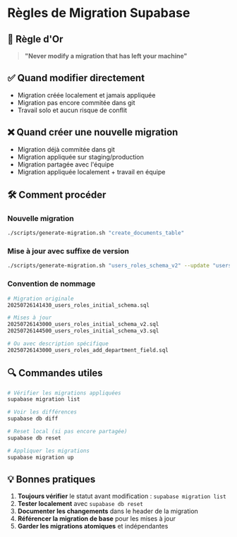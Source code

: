 # Règles de Migration Supabase

## 🚨 Règle d'Or

> **"Never modify a migration that has left your machine"**

## ✅ Quand modifier directement

- Migration créée localement et jamais appliquée
- Migration pas encore commitée dans git
- Travail solo et aucun risque de conflit

## ❌ Quand créer une nouvelle migration

- Migration déjà commitée dans git
- Migration appliquée sur staging/production
- Migration partagée avec l'équipe
- Migration appliquée localement + travail en équipe

## 🛠️ Comment procéder

### Nouvelle migration
```bash
./scripts/generate-migration.sh "create_documents_table"
```

### Mise à jour avec suffixe de version
```bash
./scripts/generate-migration.sh "users_roles_schema_v2" --update "users_roles_initial_schema"
```

### Convention de nommage
```bash
# Migration originale
20250726141430_users_roles_initial_schema.sql

# Mises à jour
20250726143000_users_roles_initial_schema_v2.sql
20250726144500_users_roles_initial_schema_v3.sql

# Ou avec description spécifique
20250726143000_users_roles_add_department_field.sql
```

## 🔍 Commandes utiles

```bash
# Vérifier les migrations appliquées
supabase migration list

# Voir les différences
supabase db diff

# Reset local (si pas encore partagée)
supabase db reset

# Appliquer les migrations
supabase migration up
```

## 💡 Bonnes pratiques

1. **Toujours vérifier** le statut avant modification : `supabase migration list`
2. **Tester localement** avec `supabase db reset`
3. **Documenter les changements** dans le header de la migration
4. **Référencer la migration de base** pour les mises à jour
5. **Garder les migrations atomiques** et indépendantes